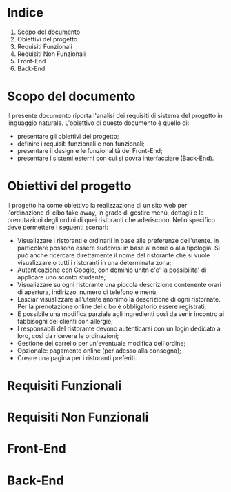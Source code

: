 # Indice

<!-- TO DO -->

1. Scopo del documento
2. Obiettivi del progetto
3. Requisiti Funzionali
4. Requisiti Non Funzionali
5. Front-End
6. Back-End

# Scopo del documento

Il presente documento riporta l'analisi dei requisiti di sistema del progetto <!-- NOME PROGETTO --> in linguaggio naturale.
L'obiettivo di questo documento è quello di:

- presentare gli obiettivi del progetto;
- definire i requisiti funzionali e non funzionali;
- presentare il design e le funzionalità del Front-End;
- presentare i sistemi esterni con cui <!-- NOME PROGETTO --> si dovrà interfacciare (Back-End).

# Obiettivi del progetto

Il progetto ha come obiettivo la realizzazione di un sito web per l'ordinazione di cibo take away, in grado di gestire menù, dettagli e le prenotazioni degli ordini di quei ristoranti che aderiscono.
Nello specifico <!-- NOME PROGETTO --> deve permettere i seguenti scenari:

- Visualizzare i ristoranti e ordinarli in base alle preferenze dell'utente. In particolare possono essere suddivisi in base al nome o alla tipologia. Si può anche ricercare direttamente il nome del ristorante che si vuole visualizzare o tutti i ristoranti in una determinata zona;
- Autenticazione con Google, con dominio unitn c'e' la possibilita' di applicare uno sconto studente;
- Visualizzare su ogni ristorante una piccola descrizione contenente orari di apertura, indirizzo, numero di telefono e menù;
- Lasciar visualizzare all'utente anonimo la descrizione di ogni ristornate. Per la prenotazione online del cibo è obbligatorio essere registrati;
- È possibile una modifica parziale agli ingredienti così da venir incontro ai fabbisogni dei clienti con allergie;
- I responsabili del ristorante devono autenticarsi con un login dedicato a loro, così da ricevere le ordinazioni;
- Gestione del carrello per un'eventuale modifica dell'ordine;
- Opzionale: pagamento online (per adesso alla consegna);
- Creare una pagina per i ristoranti preferiti.

# Requisiti Funzionali

<!-- Elenchi di funzionalità o servizi che il sistema deve fornire. Descrivono anche il comportamento del sistema a fronte di particolari input e come esso dovrebbe reagire in determinate situazioni -->

# Requisiti Non Funzionali

<!-- I requisiti non funzionali sono tutte quelle caratteristiche del software non richieste dal cliente, ma che influenzano pesantemente il lavoro degli sviluppatori, poiché non descrivono cosa, ma come il sistema fa ad eseguire certi compiti -->

# Front-End

# Back-End
